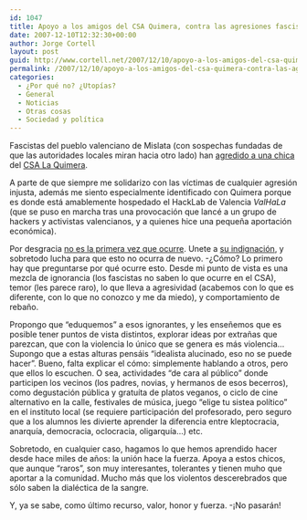 ```yaml
---
id: 1047
title: Apoyo a los amigos del CSA Quimera, contra las agresiones fascistas
date: 2007-12-10T12:32:30+00:00
author: Jorge Cortell
layout: post
guid: http://www.cortell.net/2007/12/10/apoyo-a-los-amigos-del-csa-quimera-contra-las-agresiones-fascistas/
permalink: /2007/12/10/apoyo-a-los-amigos-del-csa-quimera-contra-las-agresiones-fascistas/
categories:
  - ¿Por qué no? ¿Utopías?
  - General
  - Noticias
  - Otras cosas
  - Sociedad y polí­tica
---
```

Fascistas del pueblo valenciano de Mislata (con sospechas fundadas de que las autoridades locales miran hacia otro lado) han <a title="noticia en Las Provincias" target="_blank" href="http://www.lasprovincias.es/valencia/20071206/sucesos/mujer-denuncia-agresion-mislata-20071206.html">agredido a una chica</a> del <a title="Home de La Quimera" target="_blank" href="http://laquimera.homelinux.org/quimera.htm">CSA La Quimera</a>.

A parte de que siempre me solidarizo con las ví­ctimas de cualquier agresión injusta, además me siento especialmente identificado con Quimera porque es donde está amablemente hospedado el HackLab de Valencia _ValHaLa_ (que se puso en marcha tras una provocación que lancé a un grupo de hackers y activistas valencianos, y a quienes hice una pequeña aportación económica).

Por desgracia <a title="otro ataque" target="_blank" href="http://ateneoalmargen.blogia.com/2006/041802-agresion-policial-a-dos-companeros-del-c.s.a.-la-quimera-mislata-valencia-.php">no es la primera vez que ocurre</a>. Unete a <a title="comunicado" target="_blank" href="http://mislatateveu.wordpress.com/2007/12/06/agresion-a-una-chica-de-mislata-socia-del-csa-la-quimera/">su indignación</a>, y sobretodo lucha para que esto no ocurra de nuevo. -¿Cómo? Lo primero hay que preguntarse por qué ocurre esto. Desde mi punto de vista es una mezcla de ignorancia (los fascistas no saben lo que ocurre en el CSA), temor (les parece raro), lo que lleva a agresividad (acabemos con lo que es diferente, con lo que no conozco y me da miedo), y comportamiento de rebaño.

Propongo que &#8220;eduquemos&#8221; a esos ignorantes, y les enseñemos que es posible tener puntos de vista distintos, explorar ideas por extrañas que parezcan, que con la violencia lo único que se genera es más violencia&#8230; Supongo que a estas alturas pensáis &#8220;idealista alucinado, eso no se puede hacer&#8221;. Bueno, falta explicar el cómo: simplemente hablando a otros, pero que ellos lo escuchen. O sea, actividades &#8220;de cara al público&#8221; donde participen los vecinos (los padres, novias, y hermanos de esos becerros), como degustación pública y gratuí­ta de platos veganos, o ciclo de cine alternativo en la calle, festivales de música, juego &#8220;elige tu sistea polí­tico&#8221; en el instituto local (se requiere participación del profesorado, pero seguro que a los alumnos les divierte aprender la diferencia entre kleptocracia, anarquí­a, democracia, oclocracia, oligarquí­a&#8230;) etc.

Sobretodo, en cualquier caso, hagamos lo que hemos aprendido hacer desde hace miles de años: la unión hace la fuerza. Apoya a estos chicos, que aunque &#8220;raros&#8221;, son muy interesantes, tolerantes y tienen muho que aportar a la comunidad. Mucho más que los violentos descerebrados que sólo saben la dialéctica de la sangre.

Y, ya se sabe, como último recurso, valor, honor y fuerza. -¡No pasarán!